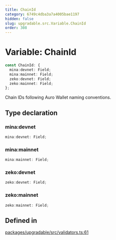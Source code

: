 ```yaml
---
title: ChainId
category: 6749c4dba3a7a4005bae1197
hidden: false
slug: upgradable.src.Variable.ChainId
order: 308
---
```


# Variable: ChainId

```ts
const ChainId: {
  mina:devnet: Field;
  mina:mainnet: Field;
  zeko:devnet: Field;
  zeko:mainnet: Field;
};
```

Chain IDs following Auro Wallet naming conventions.

## Type declaration

### mina:devnet

```ts
mina:devnet: Field;
```

### mina:mainnet

```ts
mina:mainnet: Field;
```

### zeko:devnet

```ts
zeko:devnet: Field;
```

### zeko:mainnet

```ts
zeko:mainnet: Field;
```

## Defined in

[packages/upgradable/src/validators.ts:61](https://github.com/zkcloudworker/minatokens-lib/blob/main/packages/upgradable/src/validators.ts#L61)
